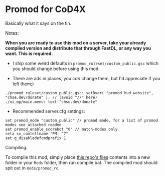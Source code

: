 # Promod for CoD4X
Basically what it says on the tin.

Notes:

**When you are ready to use this mod on a server, take your already compiled version and distribute that through FastDL, or any way you want. This is required.**

* I ship some weird defaults in `promod_ruleset/custom_public.gsc` which you should change before using this mod.

* There are ads in places, you *can* change them, but I'd appreciate if you left them;)
```
./promod_ruleset/custom_public.gsc: setDvar( "promod_hud_website", "chse.dev/donate" ); // (avoid "//" here)
./ui_mp/main.menu: text "chse.dev/donate"
```

* Recommended server.cfg settings:
```
set promod_mode "custom_public" // promod mode, for a list of promod modes see attached readme
set promod_enable_scorebot "0" // match-modes only
seta sv_contellname "PM: ^7"
set g_disabledefcmdprefix 1
```

Compiling:

To compile this mod, simply place [this repo's files](https://github.com/ChxseH/COD4x_Promod/archive/master.zip) contents into a new folder in your `Mods` folder, then run compile.bat. The compiled mod should spit out in `mods/promod_rc`.
